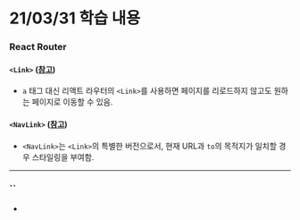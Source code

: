 # 21/03/31 학습 내용

### React Router

#### `<Link>` ([참고](https://reactrouter.com/web/api/Link))

- `a` 태그 대신 리액트 라우터의 `<Link>`를 사용하면 페이지를 리로드하지 않고도 원하는 페이지로 이동할 수 있음.

#### `<NavLink>` ([참고](https://reactrouter.com/web/api/NavLink))

- `<NavLink>`는 `<Link>`의 특별한 버전으로서, 현재 URL과 `to`의 목적지가 일치할 경우 스타일링을 부여함.

___
### ``

- 
